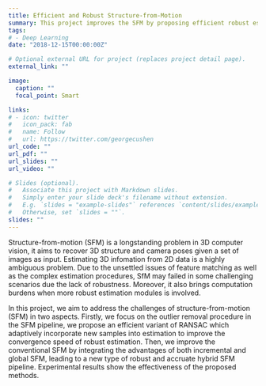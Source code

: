 ```yaml
---
title: Efficient and Robust Structure-from-Motion
summary: This project improves the SFM by proposing efficient robust estimation method as well as a robust and accurate hybrid SFM pipeline.
tags: 
# - Deep Learning
date: "2018-12-15T00:00:00Z"

# Optional external URL for project (replaces project detail page).
external_link: ""

image:
  caption: ""
  focal_point: Smart

links:
# - icon: twitter
#   icon_pack: fab
#   name: Follow
#   url: https://twitter.com/georgecushen
url_code: ""
url_pdf: ""
url_slides: ""
url_video: ""

# Slides (optional).
#   Associate this project with Markdown slides.
#   Simply enter your slide deck's filename without extension.
#   E.g. `slides = "example-slides"` references `content/slides/example-slides.md`.
#   Otherwise, set `slides = ""`.
slides: ""
---
```

Structure-from-motion (SFM) is a longstanding problem in 3D computer vision, it aims to recover 3D structure and camera poses given a set of images as input. Estimating 3D infomation from 2D data is a highly ambiguous problem. Due to the unsettled issues of feature matching as well as the complex estimation procedures, SfM may failed in some challenging scenarios due the lack of robustness. Moreover, it also brings computation burdens when more robust estimation modules is involved. 

In this project, we aim to address the challenges of structure-from-motion (SFM) in two aspects. Firstly, we focus on the outlier removal procedure in the SFM pipeline, we propose an efficient variant of RANSAC which adaptively incorporate new samples into estimation to improve the convergence speed of robust estimation. Then, we improve the conventional SFM by integrating the advantages of both incremental and global SFM, leading to a new type of robust and accruate hybrid SFM pipeline. Experimental results show the effectiveness of the proposed methods.

<!-- # Related Papers
1. [ARSAC: Efficient Model Estimation via Adaptively Ranked Sample Consensus](#publication/arsac-efficient-model-estimation-via-adaptively-ranked-sample-consensus)
2. [Robust and Accurate Hybrid Structure-From-Motion](#publication/arsac-efficient-model-estimation-via-adaptively-ranked-sample-consensus) -->